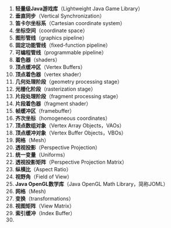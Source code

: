 1. **轻量级Java游戏库**（Lightweight Java Game Library）
2. **垂直同步**（Vertical Synchronization）
3. **笛卡尔坐标系**（Cartesian coordinate system）
4. **坐标空间**（coordinate space）
5. **图形管线**（graphics pipeline）
6. **固定功能管线**（fixed-function pipeline）
7. **可编程管线**（programmable pipeline）
8. **着色器**（shaders）
9. **顶点缓冲区**（Vertex Buffers）
10. **顶点着色器**（vertex shader）
11. **几何处理阶段**（geometry processing stage）
12. **光栅化阶段**（rasterization stage）
13. **片段处理阶段**（fragment processing stage）
14. **片段着色器**（fragment shader）
15. **帧缓冲区**（framebuffer）
16. **齐次坐标**（homogeneous coordinates）
17. **顶点数组对象**（Vertex Array Objects，VAOs）
18. **顶点缓冲对象**（Vertex Buffer Objects，VBOs）
19. **网格**（Mesh）
20. **透视投影**（Perspective Projection）
21. **统一变量**（Uniforms）
22. **透视投影矩阵**（Perspective Projection Matrix）
23. **纵横比**（Aspect Ratio）
24. **视野角**（Field of View）
25. **Java OpenGL数学库**（Java OpenGL Math Library，简称JOML）
26. **网格**（Mesh)
27. **变换**（transformations）
28. **视图矩阵**（View Matrix）
29. **索引缓冲**（Index Buffer）
30. 